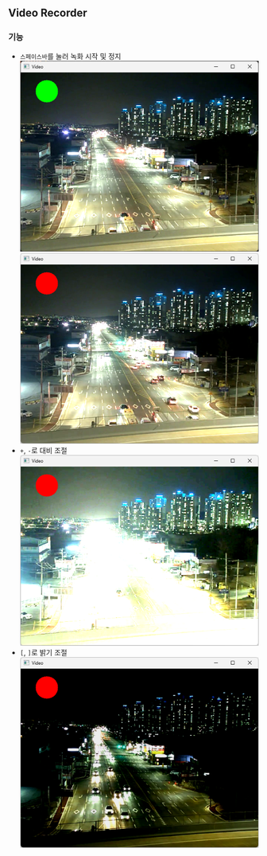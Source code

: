 ## Video Recorder

### 기능
- `스페이스바`를 눌러 녹화 시작 및 정지  
  ![녹화 시작](image/spacebar1.png)  
  ![녹화 정지](image/spacebar2.png)
- `+`, `-`로 대비 조절  
  ![대비 조절](image/contrast.png)
- `[`, `]`로 밝기 조절  
  ![밝기 조절](image/brightness.png)